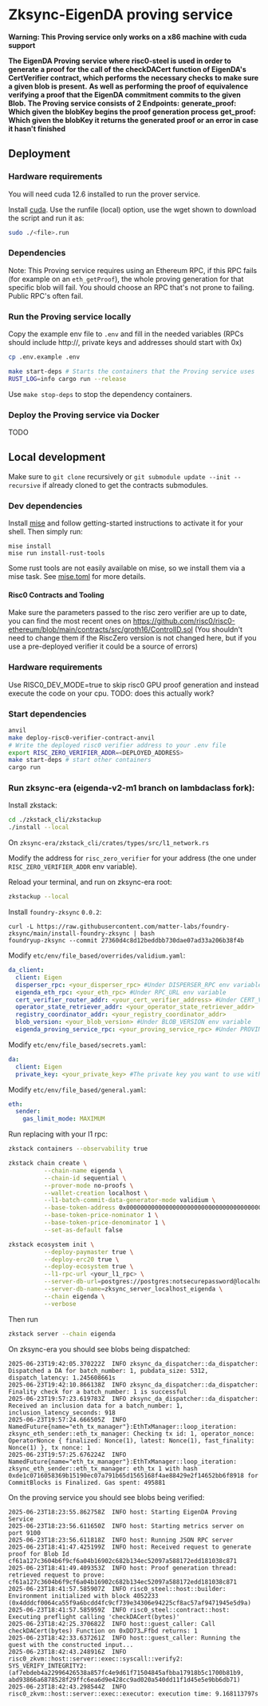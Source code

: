 # Zksync-EigenDA proving service

**Warning: This Proving service only works on a x86 machine with cuda support**

**The EigenDA Proving service where risc0-steel is used in order to generate a proof for the call of the checkDACert function of EigenDA's CertVerifier contract, which performs the necessary checks to make sure a given blob is present.**
**As well as performing the proof of equivalence verifying a proof that the EigenDA commitment commits to the given Blob.**
**The Proving service consists of 2 Endpoints:**
**generate_proof: Which given the blobKey begins the proof generation process**
**get_proof: Which given the blobKey it returns the generated proof or an error in case it hasn't finished**

## Deployment

### Hardware requirements

You will need cuda 12.6 installed to run the prover service.

Install [cuda](https://developer.nvidia.com/cuda-downloads?target_os=Linux&target_arch=x86_64&Distribution=Debian&target_version=12&target_type=runfile_local).
Use the runfile (local) option, use the wget shown to download the script and run it as:

```bash
sudo ./<file>.run
```

### Dependencies

Note: This Proving service requires using an Ethereum RPC, if this RPC fails (for example on an `eth_getProof`), the whole proving generation for that specific blob will fail. You should choose an RPC that's not prone to failing. Public RPC's often fail.

### Run the Proving service locally

Copy the example env file to `.env` and fill in the needed variables (RPCs should include http://, private keys and addresses should start with 0x)

```bash
cp .env.example .env
```

```bash
make start-deps # Starts the containers that the Proving service uses
RUST_LOG=info cargo run --release
```

Use `make stop-deps` to stop the dependency containers.

### Deploy the Proving service via Docker

TODO




## Local development

Make sure to `git clone` recursively or `git submodule update --init --recursive` if already cloned to get the contracts submodules.

### Dev dependencies

Install [mise](https://mise.jdx.dev/getting-started.html) and follow getting-started instructions to activate it for your shell. Then simply run:
```
mise install
mise run install-rust-tools
```
Some rust tools are not easily available on mise, so we install them via a mise task. See [mise.toml](mise.toml) for more details.

#### Risc0 Contracts and Tooling

Make sure the parameters passed to the risc zero verifier are up to date, you can find the most recent ones on https://github.com/risc0/risc0-ethereum/blob/main/contracts/src/groth16/ControlID.sol (You shouldn't need to change them if the RiscZero version is not changed here, but if you use a pre-deployed verifier it could be a source of errors)

### Hardware requirements

Use RISC0_DEV_MODE=true to skip risc0 GPU proof generation and instead execute the code on your cpu.
TODO: does this actually work?

### Start dependencies

```bash
anvil
make deploy-risc0-verifier-contract-anvil
# Write the deployed risc0 verifier address to your .env file
export RISC_ZERO_VERIFIER_ADDR=<DEPLOYED_ADDRESS>
make start-deps # start other containers
cargo run
```

### Run zksync-era (eigenda-v2-m1 branch on lambdaclass fork):

Install zkstack:

```bash
cd ./zkstack_cli/zkstackup
./install --local
```

On `zksync-era/zkstack_cli/crates/types/src/l1_network.rs`

Modify the address for `risc_zero_verifier` for your address (the one under `RISC_ZERO_VERIFIER_ADDR` env variable).

Reload your terminal, and run on zksync-era root:

```bash
zkstackup --local
```

Install `foundry-zksync` `0.0.2`:

```
curl -L https://raw.githubusercontent.com/matter-labs/foundry-zksync/main/install-foundry-zksync | bash
foundryup-zksync --commit 27360d4c8d12beddbb730dae07ad33a206b38f4b
```

Modify `etc/env/file_based/overrides/validium.yaml`:

```yaml
da_client:
  client: Eigen
  disperser_rpc: <your_disperser_rpc> #Under DISPERSER_RPC env variable
  eigenda_eth_rpc: <your_eth_rpc> #Under RPC_URL env variable
  cert_verifier_router_addr: <your_cert_verifier_address> #Under CERT_VERIFIER_ROUTER_ADDRESS env variable
  operator_state_retriever_addr: <your_operator_state_retriever_addr>
  registry_coordinator_addr: <your_registry_coordinator_addr>
  blob_version: <your_blob_version> #Under BLOB_VERSION env variable
  eigenda_proving_service_rpc: <your_proving_service_rpc> #Under PROVING_SERVICE_URL env variable
```

Modify `etc/env/file_based/secrets.yaml`:

```yaml
da:
  client: Eigen
  private_key: <your_private_key> #The private key you want to use with the eigenda disperser
```

Modify `etc/env/file_based/general.yaml`:

```yaml
eth:
  sender:
    gas_limit_mode: MAXIMUM
```

Run replacing with your l1 rpc:

```bash
zkstack containers --observability true

zkstack chain create \
          --chain-name eigenda \
          --chain-id sequential \
          --prover-mode no-proofs \
          --wallet-creation localhost \
          --l1-batch-commit-data-generator-mode validium \
          --base-token-address 0x0000000000000000000000000000000000000001 \
          --base-token-price-nominator 1 \
          --base-token-price-denominator 1 \
          --set-as-default false

zkstack ecosystem init \
          --deploy-paymaster true \
          --deploy-erc20 true \
          --deploy-ecosystem true \
          --l1-rpc-url <your_l1_rpc> \
          --server-db-url=postgres://postgres:notsecurepassword@localhost:5432 \
          --server-db-name=zksync_server_localhost_eigenda \
          --chain eigenda \
          --verbose
```

Then run

```bash
zkstack server --chain eigenda
```

On zksync-era you should see blobs being dispatched:

```
2025-06-23T19:42:05.370222Z  INFO zksync_da_dispatcher::da_dispatcher: Dispatched a DA for batch_number: 1, pubdata_size: 5312, dispatch_latency: 1.245608661s
2025-06-23T19:42:10.866138Z  INFO zksync_da_dispatcher::da_dispatcher: Finality check for a batch_number: 1 is successful
2025-06-23T19:57:23.619783Z  INFO zksync_da_dispatcher::da_dispatcher: Received an inclusion data for a batch_number: 1, inclusion_latency_seconds: 918
2025-06-23T19:57:24.666505Z  INFO NamedFuture{name="eth_tx_manager"}:EthTxManager::loop_iteration: zksync_eth_sender::eth_tx_manager: Checking tx id: 1, operator_nonce: OperatorNonce { finalized: Nonce(1), latest: Nonce(1), fast_finality: Nonce(1) }, tx nonce: 1
2025-06-23T19:57:25.676224Z  INFO NamedFuture{name="eth_tx_manager"}:EthTxManager::loop_iteration: zksync_eth_sender::eth_tx_manager: eth_tx 1 with hash 0xde1c0716058369b15190ec07a791b65d1565168f4ae88429e2f14652bb6f8918 for CommitBlocks is Finalized. Gas spent: 495881
```

On the proving service you should see blobs being verified:

```
2025-06-23T18:23:55.862758Z  INFO host: Starting EigenDA Proving Service
2025-06-23T18:23:56.611650Z  INFO host: Starting metrics server on port 9100
2025-06-23T18:23:56.611818Z  INFO host: Running JSON RPC server
2025-06-23T18:41:47.425199Z  INFO host: Received request to generate proof for Blob Id cf61a127c3604b6f9cf6a04b16902c682b134ec52097a588172edd181038c871
2025-06-23T18:41:49.409353Z  INFO host: Proof generation thread: retrieved request to prove: cf61a127c3604b6f9cf6a04b16902c682b134ec52097a588172edd181038c871
2025-06-23T18:41:57.585907Z  INFO risc0_steel::host::builder: Environment initialized with block 4052233 (0x4dddcf0064ca55f9a6bcdd4fc9cf739e34306e94225cf8ac57af9471945e5d9a)    
2025-06-23T18:41:57.585959Z  INFO risc0_steel::contract::host: Executing preflight calling 'checkDACert(bytes)'    
2025-06-23T18:42:25.370682Z  INFO host::guest_caller: Call checkDACert(bytes) Function on 0xDD73…Ffbd returns: 1
2025-06-23T18:42:33.637261Z  INFO host::guest_caller: Running the guest with the constructed input...
2025-06-23T18:42:43.248916Z  INFO risc0_zkvm::host::server::exec::syscall::verify2: SYS_VERIFY_INTEGRITY2: (af7ebdeb4a22996426538a857fc4e9d61f71504845afbba17918b5c1700b81b9, abd93866a6878528f29ffc6ea6d9e428cc9ad020a540dd11f1d45e5e9bb6db71)
2025-06-23T18:42:43.298544Z  INFO risc0_zkvm::host::server::exec::executor: execution time: 9.168113797s
```

